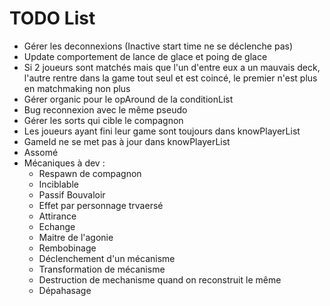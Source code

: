 # TODO List

- Gérer les deconnexions (Inactive start time ne se déclenche pas)
- Update comportement de lance de glace et poing de glace
- Si 2 joueurs sont matchés mais que l'un d'entre eux a un mauvais deck, l'autre rentre dans la game tout seul et est coincé, le premier n'est plus en matchmaking non plus
- Gérer organic pour le opAround de la conditionList
- Bug reconnexion avec le même pseudo
- Gérer les sorts qui cible le compagnon
- Les joueurs ayant fini leur game sont toujours dans knowPlayerList
- GameId ne se met pas à jour dans knowPlayerList
- Assomé
- Mécaniques à dev : 
  - Respawn de compagnon
  - Inciblable
  - Passif Bouvaloir
  - Effet par personnage trvaersé
  - Attirance
  - Echange
  - Maitre de l'agonie
  - Rembobinage
  - Déclenchement d'un mécanisme
  - Transformation de mécanisme
  - Destruction de mechanisme quand on reconstruit le même 
  - Dépahasage